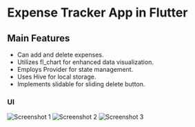 # Expense Tracker App in Flutter

## Main Features
- Can add and delete expenses.
- Utilizes fl_chart for enhanced data visualization.
- Employs Provider for state management.
- Uses Hive for local storage.
- Implements slidable for sliding delete button.

### UI
![Screenshot 1](https://github.com/codexharoon/ExpenseTrackerInFlutter/assets/104395720/f6f15b72-8233-44ae-a4b2-93b2b8acd563)
![Screenshot 2](https://github.com/codexharoon/ExpenseTrackerInFlutter/assets/104395720/372de8e5-bdb3-435c-9737-c8189ba49146)
![Screenshot 3](https://github.com/codexharoon/ExpenseTrackerInFlutter/assets/104395720/c7f733b4-f197-4590-9895-e8ac43cf4157)
